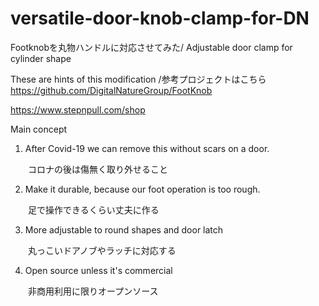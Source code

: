 # versatile-door-knob-clamp-for-DN
Footknobを丸物ハンドルに対応させてみた/ Adjustable door clamp for cylinder shape

These are hints of this modification /参考プロジェクトはこちら
https://github.com/DigitalNatureGroup/FootKnob

https://www.stepnpull.com/shop

Main concept
1. After Covid-19 we can remove this without scars on a door.

　　コロナの後は傷無く取り外せること

2. Make it durable, because our foot operation is too rough.

　　足で操作できるくらい丈夫に作る

3. More adjustable to round shapes and door latch

　　丸っこいドアノブやラッチに対応する

4. Open source unless it's commercial

　　非商用利用に限りオープンソース
 
